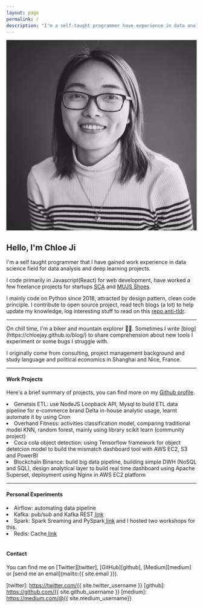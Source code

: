 ```yaml
---
layout: page
permalink: /
description: "I'm a self-taught programmer have experience in data analysis, deep learning. I like writing code and drinking coffee, and biking."
---
```


<div markdown="1" class="about">
<img src="/assets/chloe.jpg" alt="{{ site.author }} profile pic" class="profile-pic" />

## Hello, I'm Chloe Ji 

<span class='firstletter'>I</span>'m a self taught programmer that I have gained work experience in data science field for data analysis and deep learning projects.<br/>

I code primarily in Javascript(React) for web development, have worked a few freelance projects for startups <a href='https://www.scachess.com/'>SCA</a> and <a href='https://www.mjus-shoes.com/'> MUJS Shoes</a>. <br/>

I mainly code on Python since 2018, attracted by design pattern, clean code principle. I contribute to open source project, read tech blogs (a lot) to help update my knowledge, log interesting stuff to read on this <a href='https://github.com/Chloejay/anti-tldr'>repo anti-tldr</a>. 

<hr>
On chill time, I'm a biker and mountain explorer 🚴‍♀️. Sometimes I write [blog](https://chloejay.github.io/blog/) to share comprehension about new tools I experiment or some bugs I struggle with.
<!-- so write to help myself to understand.  -->
<br/>

I originally come from consulting, project management background and study language and political economics in Shanghai and Nice, France. 
<hr>

#### Work Projects
Here's a brief summary of projects, you can find more on my <a href='https://github.com/Chloejay'>Github profile</a>.
<li>Genetsis ETL: use NodeJS Loopback API, Mysql to build ETL data pipeline for e-commerce brand Delta in-house analytic usage, learnt automate it by using Cron </li>
<li>Overhand Fitness: activities classification model, comparing traditional model KNN, random forest, mainly using library scikit learn (community project)</li>
<li>Coca cola object detection: using Tensorflow framework for object detetcion model to build the mismatch dashboard tool with AWS EC2, S3 and PowerBI</li>
<li>Blockchain Binance: build big data pipeline, building simple DWH (NoSQL and SQL), design analytical layer to build real time dashboard using Apache Superset, deployment using Nginx in AWS EC2 platform</li>
<hr>

#### Personal Experiments
<li>Airflow: automating data pipeline</li>
<li>Kafka: pub/sub and Kafka REST<a href='https://github.com/Chloejay/streampipe'> link</a></li>
<li>Spark: Spark Sreaming and PySpark<a href='https://github.com/Chloejay/dataplayground'> link</a> and I hosted two workshops for this.</li>
<li>Redis: Cache<a href='https://github.com/Chloejay/try_redis'> link</a></li> 
<br>

#### Contact
You can find me on [Twitter][twitter], [GitHub][github], [Medium][medium] or [send me an email](mailto:{{ site.email }}).

[twitter]: https://twitter.com/{{ site.twitter_username }}
[github]: https://github.com/{{ site.github_username }}
[medium]: https://medium.com/@{{ site.medium_username}} 

</div> 